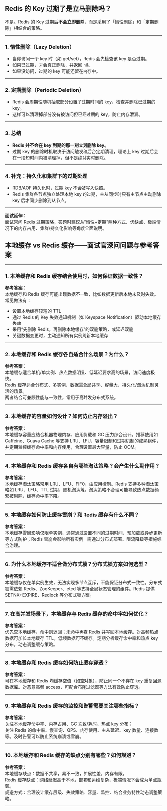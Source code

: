 ## Redis 的 Key 过期了是立马删除吗？

不是。Redis 的 Key 过期后**不会立即删除**，而是采用了「惰性删除」和「定期删除」相结合的策略。

---

### 1. 惰性删除（Lazy Deletion）

- 当你访问一个 key 时（如 get/set），Redis 会先检查该 key 是否过期。
- 如果已过期，才会真正删除，并返回 nil。
- 如果没访问，过期的 key 可能还留在内存中。

---

### 2. 定期删除（Periodic Deletion）

- Redis 会周期性随机抽取部分设置了过期时间的 key，检查并删除已过期的 key。
- 这样可以清理掉部分没有被访问但已经过期的 key，防止内存泄漏。

---

### 3. 总结

- **Redis 并不会在 key 到期的那一刻立刻删除 key。**
- 过期 key 的删除时机取决于访问触发和后台定期清理，理论上 key 过期后会在一段短时间内被清理掉，但不是绝对实时删除。

---

### 4. 补充：持久化和集群下的过期处理

- RDB/AOF 持久化时，过期 key 不会被写入快照。
- Redis 集群各节点独立处理本地 key 的过期，主从同步时只有主节点主动删除 key 后才同步删除到从节点。

---

**面试延伸：**  
面试常问 Redis 过期策略，答题时建议从“惰性+定期”两种方式、优缺点、极端情况下的内存占用、集群/持久化影响等角度全面说明。



## 本地缓存 vs Redis 缓存——面试官深问问题与参考答案

---

### 1. 本地缓存和 Redis 缓存结合使用时，如何保证数据一致性？

**参考答案：**  
本地缓存和 Redis 缓存可能出现数据不一致，比如数据更新后本地未及时失效。常见做法有：  
- 设置本地缓存较短的 TTL  
- 通过 Redis 的 Key 失效通知机制（如 Keyspace Notification）驱动本地缓存失效  
- 采用“先删除 Redis，再删除本地缓存”的双删策略，或延迟双删  
- 关键数据变更时，主动通知所有实例刷新本地缓存

---

### 2. 本地缓存和 Redis 缓存各自适合什么场景？为什么？

**参考答案：**  
本地缓存适合单机/单实例、热点数据明显、低延迟要求高的场景，访问速度极快。  
Redis 缓存适合分布式、多实例、数据需全局共享、容量大、持久化/淘汰机制灵活的场景。  
两者结合可兼顾性能与一致性，常用于高并发分布式系统。

---

### 3. 本地缓存的容量如何设计？如何防止内存溢出？

**参考答案：**  
本地缓存容量应结合机器物理内存、应用负载和 GC 压力综合设计。推荐使用如 Caffeine、Guava Cache 等支持 LRU、LFU、容量限制和过期机制的成熟组件，并定期监控缓存命中率和内存使用，合理设置最大容量，防止 OOM。

---

### 4. 本地缓存和 Redis 缓存各自有哪些淘汰策略？会产生什么副作用？

**参考答案：**  
本地缓存淘汰策略常用 LRU、LFU、FIFO，由应用控制。Redis 支持多种淘汰策略如 LRU、LFU、TTL 过期、随机淘汰等。淘汰策略不合理可能导致热点数据频繁被剔除，缓存命中率下降。

---

### 5. 本地缓存如何防止缓存雪崩？和 Redis 缓存有什么不同？

**参考答案：**  
本地缓存雪崩影响仅限单实例，通常通过设置不同的过期时间、预加载或异步更新等方式防护；Redis 雪崩会影响所有实例，需通过分布式部署、限流降级等措施综合治理。

---

### 6. 为什么本地缓存不适合做分布式锁？分布式锁方案如何选型？

**参考答案：**  
本地缓存仅在单实例生效，无法实现多节点互斥，不能保证分布式一致性。分布式锁需依赖 Redis、ZooKeeper、etcd 等支持全局状态管理的组件。Redis 提供 SETNX+EXPIRE、Redlock 等分布式锁方案。

---

### 7. 在高并发场景下，本地缓存与 Redis 缓存的命中率如何优化？

**参考答案：**  
优先查本地缓存，命中则返回；未命中再查 Redis 并写回本地缓存。对高频热点数据可加长本地缓存 TTL，低频数据可不缓存。定期分析缓存命中率和热点 key 分布，动态调整缓存策略。

---

### 8. 本地缓存和 Redis 缓存如何防止缓存穿透？

**参考答案：**  
可在本地缓存和 Redis 均缓存空值（如空对象），防止同一个不存在 key 重复回源数据库。对恶意高频 access，可配合布隆过滤器等方法有效防止穿透。

---

### 9. 本地缓存和 Redis 缓存的监控和告警需要关注哪些指标？

**参考答案：**  
关注本地缓存命中率、内存占用、GC 次数/耗时、热点 key 分布；  
关注 Redis 的命中率、慢查询、QPS、内存使用、主从延迟、key 数量、连接数等。及时告警可以防止系统崩溃或雪崩。

---

### 10. 本地缓存和 Redis 缓存的缺点分别有哪些？如何规避？

**参考答案：**  
本地缓存缺点：数据不共享，易不一致，扩展性差，内存有限。  
Redis 缓存缺点：网络延迟高于本地，部署和运维复杂，极端情况下会成为单点瓶颈。  
规避方式：合理设计缓存层级、失效策略、容量、监控、结合业务特性动态调整策略。

---